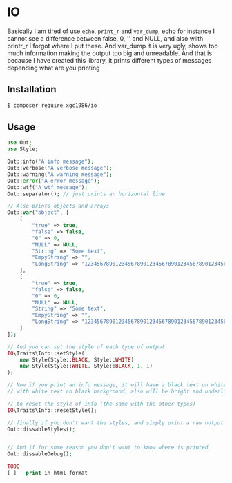 # IO

Basically I am tired of use `echo`, `print_r` and `var_dump`, echo for instance I cannot see a difference between false, 0, '' and NULL, and also wiith printr_r I forgot where I put these. And var_dump it is very ugly, shows too much information making the output too big and unreadable. And that is because I have created this library, it prints different types of messages depending what are you printing

## Installation

```bash
$ composer require xgc1986/io
```

## Usage

```php
use Out;
use Style;

Out::info("A info message");
Out::verbose("A verbose message");
Out::warning("A warning message");
Out::error("A error message");
Out::wtf("A wtf message");
Out::separator(); // just prints an horizontal line

// Also prints objects and arrays
Out::var("object", [
    [
        "true" => true,
        "false" => false,
        "0" => 0,
        "NULL" => NULL,
        "String" => "Some text",
        "EmpyString" => "",
        "LongString" => "123456789012345678901234567890123456789012345678901234567890123456789012345678901234567890"
    ],
    [
        "true" => true,
        "false" => false,
        "0" => 0,
        "NULL" => NULL,
        "String" => "Some text",
        "EmpyString" => "",
        "LongString" => "123456789012345678901234567890123456789012345678901234567890123456789012345678901234567890"
    ]
]);

// And yuo can set the style of each type of output
IO\Traits\Info::setStyle(
	new Style(Style::BLACK, Style::WHITE)
	new Style(Style::WHITE, Style::BLACK, 1, 1)
);

// Now if you print an info message, it will have a black text on white background and the line reference will be printed
// with white text on black background, also will be bright and underlined

// to reset the style of info (the same with the other types)
IO\Traits\Info::resetStyle();

// finally if you don't want the styles, and simply print a raw output to put the putput in to a file for example, then:
Out::dissableStyles();


// And if for some reason you don't want to know where is printed
Out::dissableDebug();

TODO
[ ] - print in html format
```